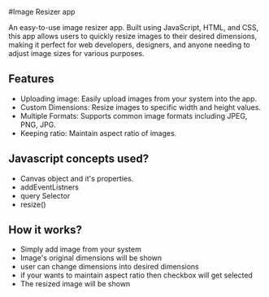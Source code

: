 #Image Resizer app

An easy-to-use image resizer app. Built using JavaScript, HTML, and CSS, this app allows users to quickly resize images to their desired dimensions, making it perfect for web developers, designers, and anyone needing to adjust image sizes for various purposes.

## Features
- Uploading image:  Easily upload images from your system into the app.
- Custom Dimensions: Resize images to specific width and height values.
- Multiple Formats: Supports common image formats including JPEG, PNG, JPG.
- Keeping ratio: Maintain aspect ratio of images.

## Javascript concepts used?
- Canvas object and it's properties.
- addEventListners
- query Selector
- resize()



## How it works?
- Simply add image from your system
- Image's original dimensions will be shown
- user can change dimensions into desired dimensions
- if your wants to maintain aspect ratio then checkbox will get selected
- The resized image will be shown





